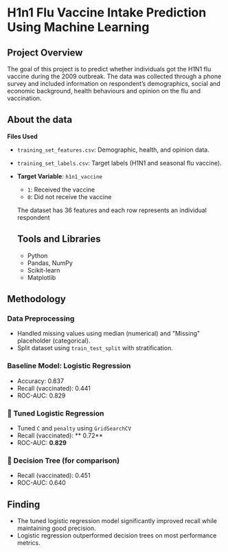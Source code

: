 # H1n1 Flu Vaccine Intake Prediction Using Machine Learning

## Project Overview
The goal of this project is to predict whether individuals got the H1N1 flu vaccine during the 2009 outbreak. The data was collected through a phone survey and included information on respondent’s demographics, social and economic background, health behaviours and opinion on the flu and vaccination. 

## About the data
**Files Used**
  - `training_set_features.csv`: Demographic, health, and opinion data.
  - `training_set_labels.csv`: Target labels (H1N1 and seasonal flu vaccine).

- **Target Variable**: `h1n1_vaccine`
  - `1`: Received the vaccine
  - `0`: Did not receive the vaccine

  The dataset has 36 features and each row represents an individual respondent

  ## Tools and Libraries
  - Python
  - Pandas, NumPy
  - Scikit-learn
  - Matplotlib

## Methodology

### Data Preprocessing
- Handled missing values using median (numerical) and "Missing" placeholder (categorical).
- Split dataset using `train_test_split` with stratification.

### Baseline Model: Logistic Regression
- Accuracy: 0.837  
- Recall (vaccinated): 0.441  
- ROC-AUC: 0.829

### 🔹 Tuned Logistic Regression
- Tuned `C` and `penalty` using `GridSearchCV`
- Recall (vaccinated): ** 0.72**
- ROC-AUC: **0.829**

### 🔹 Decision Tree (for comparison)
- Recall (vaccinated): 0.451  
- ROC-AUC: 0.640

## Finding
- The tuned logistic regression model significantly improved recall while maintaining good precision.
- Logistic regression outperformed decision trees on most performance metrics.

  


